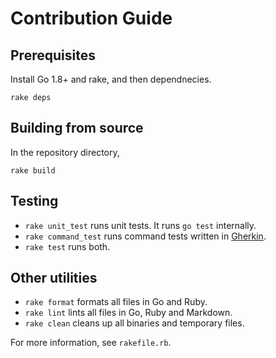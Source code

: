 # Contribution Guide

## Prerequisites

Install Go 1.8+ and rake, and then dependnecies.

```shell
rake deps
```

## Building from source

In the repository directory,

```
rake build
```

## Testing

- `rake unit_test` runs unit tests. It runs `go test` internally.
- `rake command_test` runs command tests written in
  [Gherkin](https://cucumber.io/docs/reference).
- `rake test` runs both.

## Other utilities

- `rake format` formats all files in Go and Ruby.
- `rake lint` lints all files in Go, Ruby and Markdown.
- `rake clean` cleans up all binaries and temporary files.

For more information, see `rakefile.rb`.
